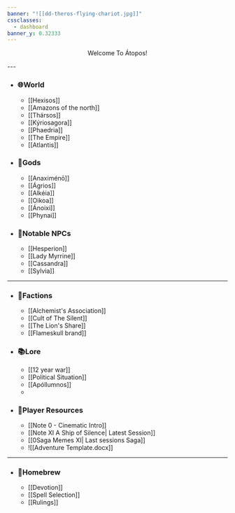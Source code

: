 ```yaml
---
banner: "![[dd-theros-flying-chariot.jpg]]"
cssclasses:
  - dashboard
banner_y: 0.32333
---
```

<p style="text-align: center;">Welcome To Átopos!</p>
---

- ### 🌐World 
	- [[Hexisos]]
	- [[Amazons of the north]]
	- [[Thársos]]
	- [[Kýriosagora]]
	- [[Phaedria]]
	- [[The Empire]]
	- [[Atlantis]]

- ### 🌟Gods
	- [[Anaximénō]]
	- [[Ágrios]]
	- [[Alkéia]]
	- [[Oikoa]]
	- [[Ánoixi]]
	- [[Phynai]]
- ### 👥Notable NPCs
	- [[Hesperion]]
	- [[Lady Myrrine]]
	- [[Cassandra]]
	- [[Sylvia]]

---
- ### 💠Factions
	- [[Alchemist's Association]]
	- [[Cult of The Silent]]
	- [[The Lion's Share]]
	- [[Flameskull brand]]

- ### 📚Lore
	- [[12 year war]]
	- [[Political Situation]]
	- [[Apóllumnos]]
	- 
- ### 📝Player Resources
	- [[Note 0 - Cinematic Intro]]
	- [[Note XI A Ship of Silence| Latest Session]]
	- [[0Saga Memes XI| Last sessions Saga]]
	- ![[Adventure Template.docx]]
---
- ### 🍺Homebrew
	- [[Devotion]]
	- [[Spell Selection]]
	- [[Rulings]]